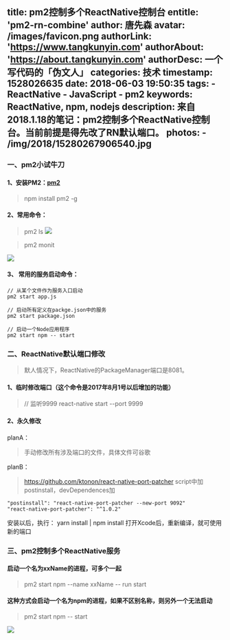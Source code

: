 title: pm2控制多个ReactNative控制台
entitle: 'pm2-rn-combine'
author: 唐先森
avatar: /images/favicon.png
authorLink: 'https://www.tangkunyin.com'
authorAbout: 'https://about.tangkunyin.com'
authorDesc: 一个写代码的「伪文人」
categories: 技术
timestamp: 1528026635
date: 2018-06-03 19:50:35
tags:
    - ReactNative
    - JavaScript
    - pm2
keywords: ReactNative, npm, nodejs
description: 来自2018.1.18的笔记：pm2控制多个ReactNative控制台。当前前提是得先改了RN默认端口。
photos:
    - /img/2018/15280267906540.jpg
---

### 一、pm2小试牛刀

#### 1、安装PM2：[pm2](https://github.com/Unitech/pm2)
> npm install pm2 -g

#### 2、常用命令：
> pm2 ls
![](/img/2018/15280267906540.jpg)

> pm2 monit

![](/img/2018/15280268329791.jpg)

#### 3、 常用的服务启动命令：
```
// 从某个文件作为服务入口启动
pm2 start app.js
​
// 启动所有定义在packge.json中的服务
pm2 start package.json
​
// 启动一个Node应用程序
pm2 start npm -- start
```

### 二、ReactNative默认端口修改

> 默人情况下，ReactNative的PackageManager端口是8081。

#### 1、临时修改端口（这个命令是2017年8月1号以后增加的功能）
> // 监听9999
> react-native start --port 9999

#### 2、永久修改

planA：
> 手动修改所有涉及端口的文件，具体文件可谷歌

planB：

> https://github.com/ktonon/react-native-port-patcher
> script中加postinstall，devDependences加

```
"postinstall": "react-native-port-patcher --new-port 9092"
"react-native-port-patcher": "^1.0.2"
```

安装以后，执行： yarn install | npm install 
打开Xcode后，重新编译，就可使用新的端口

### 三、pm2控制多个ReactNative服务

#### 启动一个名为xxName的进程，可多个一起
> pm2 start npm --name xxName -- run start
​
#### 这种方式会启动一个名为npm的进程，如果不区别名称，则另外一个无法启动
> pm2 start npm -- start


![](/img/2018/15280271298874.jpg)


